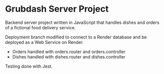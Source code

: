 # Grubdash Server Project

Backend server project written in JavaScript that handles dishes and orders of a fictional food delivery service. 

Deployment branch modified to connect to a Render database and be deployed as a Web Service on Render.

- Orders handled with orders.router and orders.controller
- Dishes handled with dishes.router and dishes.controller

Testing done with Jest.
